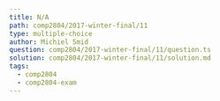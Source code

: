 ```yaml
---
title: N/A
path: comp2804/2017-winter-final/11
type: multiple-choice
author: Michiel Smid
question: comp2804/2017-winter-final/11/question.ts
solution: comp2804/2017-winter-final/11/solution.md
tags:
  - comp2804
  - comp2804-exam
---
```

